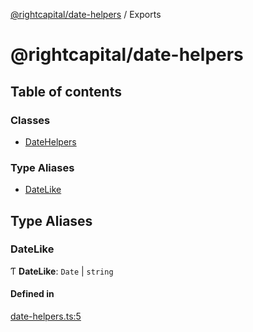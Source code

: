 [@rightcapital/date-helpers](README.md) / Exports

# @rightcapital/date-helpers

## Table of contents

### Classes

- [DateHelpers](classes/DateHelpers.md)

### Type Aliases

- [DateLike](modules.md#datelike)

## Type Aliases

### DateLike

Ƭ **DateLike**: `Date` \| `string`

#### Defined in

[date-helpers.ts:5](https://github.com/RightCapitalHQ/frontend-libraries/blob/1759540/packages/date-helpers/src/date-helpers.ts#L5)
